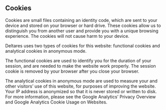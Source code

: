 ## Cookies

Cookies are small files containing an identity code, which are sent to your device and stored on your browser or hard drive. These cookies allow us to distinguish you from another user and provide you with a unique browsing experience. The cookies will not cause harm to your device.

Deltares uses two types of cookies for this website: functional cookies and analytical cookies in anonymous mode.

The functional cookies are used to identify you for the duration of your session, and are needed to make the website work properly. The session cookie is removed by your browser after you close your browser.

The analytical cookies in anonymous mode are used to measure your and other visitors’ use of this website, for purposes of improving the website. Your IP address is anonymized so that it is never stored or written to disk. For more information, please see the Google Analytics’ Privacy Overview and Google Analytics Cookie Usage on Websites.  
